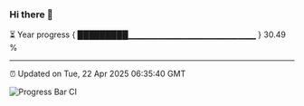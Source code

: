 ### Hi there 👋

⏳ Year progress { █████████▁▁▁▁▁▁▁▁▁▁▁▁▁▁▁▁▁▁▁▁▁ } 30.49 %

---

⏰ Updated on Tue, 22 Apr 2025 06:35:40 GMT

![Progress Bar CI](https://github.com/DhruviPatel157/GitHub-Actions-Demo/workflows/Progress%20Bar%20CI/badge.svg)
